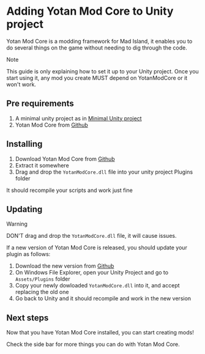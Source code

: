 # Adding Yotan Mod Core to Unity project

Yotan Mod Core is a modding framework for Mad Island, it enables you to do several things
on the game without needing to dig through the code.

> [!NOTE]
> This guide is only explaining how to set it up to your Unity project.
> Once you start using it, any mod you create MUST depend on YotanModCore or it won't work.


## Pre requirements

1. A minimal unity project as in [Minimal Unity project](./minimal-unity-project.md)
2. Yotan Mod Core from [Github](https://github.com/yotan-dev/mad-island-mods)


## Installing

1. Download Yotan Mod Core from [Github](https://github.com/yotan-dev/mad-island-mods)
2. Extract it somewhere
3. Drag and drop the `YotanModCore.dll` file into your unity project Plugins folder

It should recompile your scripts and work just fine


## Updating

> [!WARNING]
> DON'T drag and drop the `YotanModCore.dll` file, it will cause issues.

If a new version of Yotan Mod Core is released, you should update your plugin as follows:

1. Download the new version from [Github](https://github.com/yotan-dev/mad-island-mods)
2. On Windows File Explorer, open your Unity Project and go to `Assets/Plugins` folder
3. Copy your newly dowloaded `YotanModCore.dll` into it, and accept replacing the old one
4. Go back to Unity and it should recompile and work in the new version


## Next steps

Now that you have Yotan Mod Core installed, you can start creating mods!

Check the side bar for more things you can do with Yotan Mod Core.
